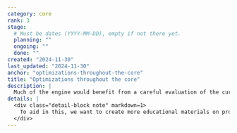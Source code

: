 ```yaml
---
category: core
rank: 3
stage:
  # Must be dates (YYYY-MM-DD), empty if not there yet.
  planning: ""
  ongoing: ""
  done: ""
created: "2024-11-30"
last_updated: "2024-11-30"
anchor: "optimizations-throughout-the-core"
title: "Optimizations throughout the core"
description: |
  Much of the engine would benefit from a careful evaluation of the current performance bottlenecks and improvements to ensure that it is running as fast as possible. Godot 4.0 drastically improved the overall architecture of Godot, but there is still a lot of legacy code that is not benefitting from the architectural improvements. We need to seek out those areas and fix them.
details: |
  <div class="detail-block note" markdown=1>
    To aid in this, we want to create more educational materials on profiling performance issues (both for CPU and GPU workloads).
  </div>
---
```

